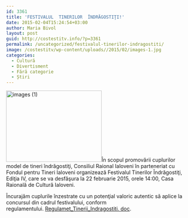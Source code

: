 ```yaml
---
id: 3361
title: 'FESTIVALUL  TINERILOR  ÎNDRĂGOSTIŢI!'
date: 2015-02-04T15:24:54+03:00
author: Maria Bivol
layout: post
guid: http://costestitv.info/?p=3361
permalink: /uncategorized/festivalul-tinerilor-indragostiti/
image: /costestitv/wp-content/uploads//2015/02/images-1.jpg
categories:
  - Cultură
  - Divertisment
  - Fără categorie
  - Știri
---
```

[<img class="alignleft size-full wp-image-3363" src="/costestitv/wp-content/uploads//2015/02/images-1.jpg" alt="images (1)" width="260" height="194" srcset="/costestitv/wp-content/uploads//2015/02/images-1.jpg 260w, /costestitv/wp-content/uploads//2015/02/images-1.jpg 45w" sizes="(max-width: 260px) 100vw, 260px" />](/costestitv/wp-content/uploads//2015/02/images-1.jpg)În scopul promovării cuplurilor model de tineri îndrăgostiţi, Consiliul Raional Ialoveni în parteneriat cu Fondul pentru Tineri Ialoveni organizează Festivalul Tinerilor Îndrăgostiţi, Ediţia IV, care se va desfăşura la 22 februarie 2015, orele 14:00, Casa Raională de Cultură Ialoveni.

Încurajăm cuplurile înzestrate cu un potenţial valoric autentic să aplice la concursul din cadrul festivalului, conform regulamentului. [Regulamet\_Tinerii\_Indragostiti. doc](/costestitv/wp-content/uploads//2015/02/Regulamet_Tinerii_Indragostiti.-doc.docx).